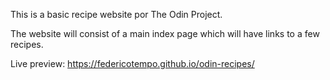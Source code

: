 This is a basic recipe website por The Odin Project.

The website will consist of a main index page which will have links to a few recipes.

Live preview: https://federicotempo.github.io/odin-recipes/
